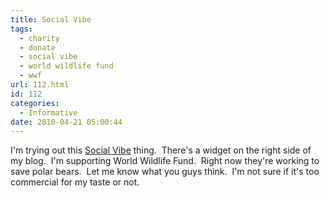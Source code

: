 ```yaml
---
title: Social Vibe
tags:
  - charity
  - donate
  - social vibe
  - world wildlife fund
  - wwf
url: 112.html
id: 112
categories:
  - Informative
date: 2010-04-21 05:00:44
---
```


I'm trying out this [Social Vibe](http://www.socialvibe.com) thing.  There's a widget on the right side of my blog.  I'm supporting World Wildlife Fund.  Right now they're working to save polar bears.  Let me know what you guys think.  I'm not sure if it's too commercial for my taste or not.
